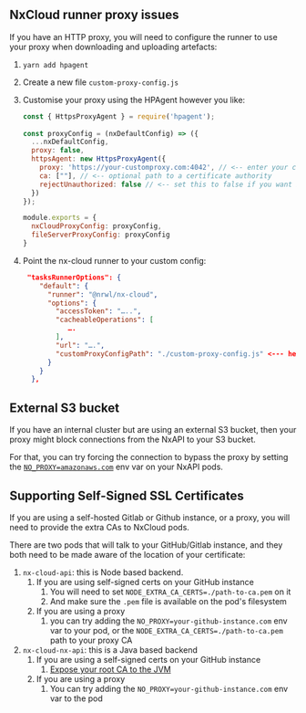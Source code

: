 ## NxCloud runner proxy issues 

If you have an HTTP proxy, you will need to configure the runner to use your proxy when downloading and uploading artefacts:

1. `yarn add hpagent`
2. Create a new file `custom-proxy-config.js`
3. Customise your proxy using the HPAgent however you like:
   ```javascript
   const { HttpsProxyAgent } = require('hpagent');
    
   const proxyConfig = (nxDefaultConfig) => ({
     ...nxDefaultConfig,
     proxy: false,
     httpsAgent: new HttpsProxyAgent({
       proxy: 'https://your-customproxy.com:4042', // <-- enter your custom proxy details here
       ca: [""], // <-- optional path to a certificate authority
       rejectUnauthorized: false // <-- set this to false if you want it to ignore invalid certificate warnings
     })
   });

   module.exports = {
     nxCloudProxyConfig: proxyConfig,
     fileServerProxyConfig: proxyConfig
   }
    ```
4. Point the nx-cloud runner to your custom config:

    ```json
     "tasksRunnerOptions": {
        "default": {
          "runner": "@nrwl/nx-cloud",
          "options": {
            "accessToken": "…..",
            "cacheableOperations": [
               ….
            ],
            "url": "….",
            "customProxyConfigPath": "./custom-proxy-config.js" <--- here
          }
        }
      },
    ```

## External S3 bucket

If you have an internal cluster but are using an external S3 bucket, then your proxy might block connections 
from the NxAPI to your S3 bucket.

For that, you can try forcing the connection to bypass the proxy by setting the [`NO_PROXY=amazonaws.com`](https://about.gitlab.com/blog/2021/01/27/we-need-to-talk-no-proxy/) env var on your
NxAPI pods.

## Supporting Self-Signed SSL Certificates

If you are using a self-hosted Gitlab or Github instance, or a proxy, you will need to provide the extra CAs
to NxCloud pods.

There are two pods that will talk to your GitHub/Gitlab instance, and they both need to be made aware 
of the location of your certificate:
1. `nx-cloud-api`: this is Node based backend. 
   1. If you are using self-signed certs on your GitHub instance
      1. You will need to set `NODE_EXTRA_CA_CERTS=./path-to-ca.pem` on it
      2. And make sure the `.pem` file is available on the pod's filesystem
   2. If you are using a proxy
      1. you can try adding the `NO_PROXY=your-github-instance.com` env var to your pod, or the `NODE_EXTRA_CA_CERTS=./path-to-ca.pem` path to your proxy CA
2. `nx-cloud-nx-api`: this is a Java based backend
   1. If you are using a self-signed certs on your GitHub instance
      1. [Expose your root CA to the JVM](https://stackoverflow.com/a/4326346)
   2. If you are using a proxy
      1. You can try adding the `NO_PROXY=your-github-instance.com` env var to the pod



